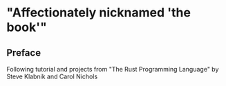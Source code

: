 # **"Affectionately nicknamed 'the book'"**

## **Preface**

Following tutorial and projects from "The Rust Programming Language" by Steve Klabnik and Carol Nichols
